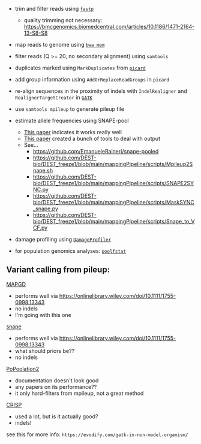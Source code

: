 

- trim and filter reads using
    [`fastp`](https://bioconda.github.io/recipes/fastp/README.html)
    - quality trimming not necessary:
        https://bmcgenomics.biomedcentral.com/articles/10.1186/1471-2164-13-S8-S8
- map reads to genome using 
    [`bwa mem`](https://bioconda.github.io/recipes/bwa/README.html)
- filter reads (Q >= 20, no secondary alignment) using `samtools`
- duplicates marked using `MarkDuplicates` from
    [`picard`](https://bioconda.github.io/recipes/picard/README.html)
- add group information using `AddOrReplaceReadGroups` in `picard`
- re-align sequences in the proximity of indels with `IndelRealigner` and
    `RealignerTargetCreator` in
    [`GATK`](https://bioconda.github.io/recipes/gatk/README.html)
- use `samtools mpileup` to generate pileup file
- estimate allele frequencies using SNAPE-pool
    - [This paper](https://doi.org/10.1111/1755-0998.13343) 
      indicates it works really well
    - [This paper](https://doi.org/10.1093/molbev/msab259)
      created a bunch of tools to deal with output
    - See...
        - https://github.com/EmanueleRaineri/snape-pooled
        - https://github.com/DEST-bio/DEST_freeze1/blob/main/mappingPipeline/scripts/Mpileup2Snape.sh
        - https://github.com/DEST-bio/DEST_freeze1/blob/main/mappingPipeline/scripts/SNAPE2SYNC.py
        - https://github.com/DEST-bio/DEST_freeze1/blob/main/mappingPipeline/scripts/MaskSYNC_snape.py
        - https://github.com/DEST-bio/DEST_freeze1/blob/main/mappingPipeline/scripts/Snape_to_VCF.py







- damage profiling using
    [`DamageProfiler`](https://bioconda.github.io/recipes/damageprofiler/README.html)
- for population genomics analyses:
    [`poolfstat`](https://onlinelibrary.wiley.com/doi/10.1111/1755-0998.13557)


## Variant calling from pileup:

[MAPGD](https://github.com/LynchLab/MAPGD)
- performs well via https://onlinelibrary.wiley.com/doi/10.1111/1755-0998.13343
- no indels
- I'm going with this one

[snape](https://github.com/EmanueleRaineri/snape-pooled)
- performs well via https://onlinelibrary.wiley.com/doi/10.1111/1755-0998.13343
- what should priors be??
- no indels

[PoPoolation2](https://sourceforge.net/p/popoolation2/wiki/Manual/)
- documentation doesn't look good
- any papers on its performance??
- it only hard-filters from mpileup, not a great method

[CRISP](https://github.com/vibansal/crisp/)
- used a lot, but is it actually good?
- indels!



see this for more info: `https://evodify.com/gatk-in-non-model-organism/`
